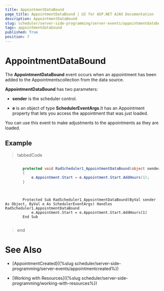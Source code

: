 ```yaml
---
title: AppointmentDataBound
page_title: AppointmentDataBound | UI for ASP.NET AJAX Documentation
description: AppointmentDataBound
slug: scheduler/server-side-programming/server-events/appointmentdatabound
tags: appointmentdatabound
published: True
position: 7
---
```


# AppointmentDataBound



The __AppointmentDataBound__ event occurs when an appointment has been added to the Appointmentscollection from the data source.

__AppointmentDataBound__ has two parameters:

* __sender__ is the scheduler control.

* __e__ is an object of type __SchedulerEventArgs__.It has an Appointment property that lets you access the appointment that was just loaded.

You can use this event to make adjustments to the appointments as they are loaded.

## Example



>tabbedCode

````C#
	
	    protected void RadScheduler1_AppointmentDataBound(object sender, SchedulerEventArgs e)
	    {
	        e.Appointment.Start = e.Appointment.Start.AddHours(1);
	    } 
	
````
````VB.NET
	
	    Protected Sub RadScheduler1_AppointmentDataBound(ByVal sender As Object, ByVal e As SchedulerEventArgs) Handles RadScheduler1.AppointmentDataBound
	        e.Appointment.Start = e.Appointment.Start.AddHours(1)
	    End Sub
	
````
>end

# See Also

 * [AppointmentCreated]({%slug scheduler/server-side-programming/server-events/appointmentcreated%})

 * [Working with Resources]({%slug scheduler/server-side-programming/working-with-resources%})
